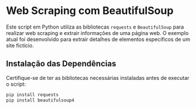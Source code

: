 # Web Scraping com BeautifulSoup

Este script em Python utiliza as bibliotecas `requests` e `BeautifulSoup` para realizar web scraping e extrair informações de uma página web. O exemplo atual foi desenvolvido para extrair detalhes de elementos específicos de um site fictício.

## Instalação das Dependências

Certifique-se de ter as bibliotecas necessárias instaladas antes de executar o script:

```bash
pip install requests
pip install beautifulsoup4
